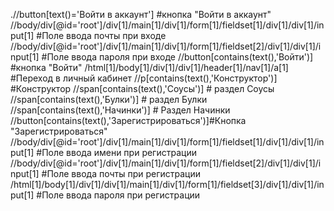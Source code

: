 .//button[text()='Войти в аккаунт'] #кнопка "Войти в аккаунт"
//body/div[@id='root']/div[1]/main[1]/div[1]/form[1]/fieldset[1]/div[1]/div[1]/input[1] #Поле ввода почты при входе
//body/div[@id='root']/div[1]/main[1]/div[1]/form[1]/fieldset[2]/div[1]/div[1]/input[1] #Поле ввода пароля при входе
//button[contains(text(),'Войти')] #кнопка "Войти"
/html[1]/body[1]/div[1]/div[1]/header[1]/nav[1]/a[1] #Переход в личный кабинет
//p[contains(text(),'Конструктор')] #Конструктор
//span[contains(text(),'Соусы')] # раздел Соусы
//span[contains(text(),'Булки')] # раздел Булки
//span[contains(text(),'Начинки')] # Раздел Начинки
//button[contains(text(),'Зарегистрироваться')]#Кнопка "Зарегистрироваться"
//body/div[@id='root']/div[1]/main[1]/div[1]/form[1]/fieldset[1]/div[1]/div[1]/input[1] #Поле ввода имени при регистрации
//body/div[@id='root']/div[1]/main[1]/div[1]/form[1]/fieldset[2]/div[1]/div[1]/input[1] #Поле ввода почты при регистрации
/html[1]/body[1]/div[1]/div[1]/main[1]/div[1]/form[1]/fieldset[3]/div[1]/div[1]/input[1] #Поле ввода пароля при регистрации